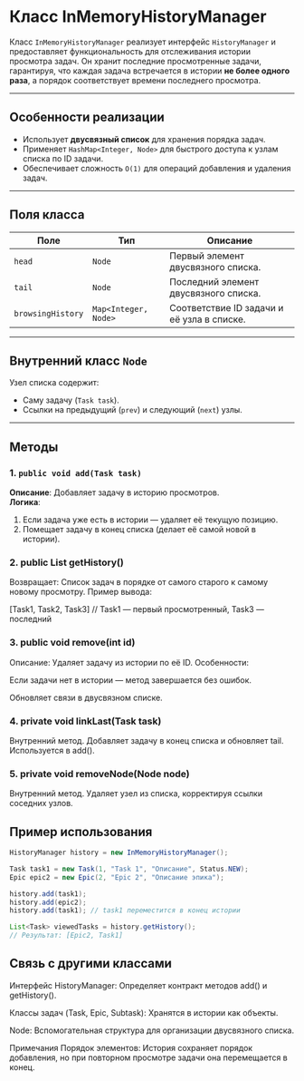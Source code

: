 # Класс InMemoryHistoryManager

Класс `InMemoryHistoryManager` реализует интерфейс `HistoryManager` и предоставляет функциональность для отслеживания 
истории просмотра задач.
Он хранит последние просмотренные задачи, гарантируя, что каждая задача встречается в истории 
**не более одного раза**, а порядок соответствует времени последнего просмотра.

---

## Особенности реализации
- Использует **двусвязный список** для хранения порядка задач.
- Применяет `HashMap<Integer, Node>` для быстрого доступа к узлам списка по ID задачи.
- Обеспечивает сложность `O(1)` для операций добавления и удаления задач.

---

## Поля класса

| Поле               | Тип                   | Описание                                      |
|---------------------|-----------------------|-----------------------------------------------|
| `head`              | `Node`                | Первый элемент двусвязного списка.           |
| `tail`              | `Node`                | Последний элемент двусвязного списка.        |
| `browsingHistory`   | `Map<Integer, Node>`  | Соответствие ID задачи и её узла в списке.   |

---

## Внутренний класс `Node`
Узел списка содержит:
- Саму задачу (`Task task`).
- Ссылки на предыдущий (`prev`) и следующий (`next`) узлы.

---

## Методы

### 1. `public void add(Task task)`
**Описание**: Добавляет задачу в историю просмотров.  
**Логика**:
1. Если задача уже есть в истории — удаляет её текущую позицию.
2. Помещает задачу в конец списка (делает её самой новой в истории).

### 2. public List<Task> getHistory()
Возвращает: Список задач в порядке от самого старого к самому новому просмотру.
Пример вывода:

[Task1, Task2, Task3] // Task1 — первый просмотренный, Task3 — последний
### 3. public void remove(int id)
Описание: Удаляет задачу из истории по её ID.
Особенности:

Если задачи нет в истории — метод завершается без ошибок.

Обновляет связи в двусвязном списке.

### 4. private void linkLast(Task task)
Внутренний метод. Добавляет задачу в конец списка и обновляет tail. Используется в add().

### 5. private void removeNode(Node node)
Внутренний метод. Удаляет узел из списка, корректируя ссылки соседних узлов.

## Пример использования
```java
HistoryManager history = new InMemoryHistoryManager();

Task task1 = new Task(1, "Task 1", "Описание", Status.NEW);
Epic epic2 = new Epic(2, "Epic 2", "Описание эпика");

history.add(task1);
history.add(epic2);
history.add(task1); // task1 переместится в конец истории

List<Task> viewedTasks = history.getHistory();
// Результат: [Epic2, Task1]
```
## Связь с другими классами
Интерфейс HistoryManager: Определяет контракт методов add() и getHistory().

Классы задач (Task, Epic, Subtask): Хранятся в истории как объекты.

Node: Вспомогательная структура для организации двусвязного списка.

Примечания
Порядок элементов: История сохраняет порядок добавления, но при повторном просмотре задачи она перемещается в конец.
